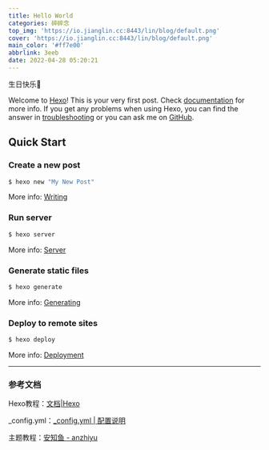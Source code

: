 ```yaml
---
title: Hello World
categories: 碎碎念
top_img: 'https://io.jianglin.cc:8443/lin/blog/default.png'
cover: 'https://io.jianglin.cc:8443/lin/blog/default.png'
main_color: '#ff7e00'
abbrlink: 3eeb
date: 2022-04-28 05:20:21
---
```


生日快乐🎂

Welcome to [Hexo](https://hexo.io/)! This is your very first post. Check [documentation](https://hexo.io/docs/) for more info. If you get any problems when using Hexo, you can find the answer in [troubleshooting](https://hexo.io/docs/troubleshooting.html) or you can ask me on [GitHub](https://github.com/hexojs/hexo/issues).

## Quick Start

### Create a new post

``` bash
$ hexo new "My New Post"
```

More info: [Writing](https://hexo.io/docs/writing.html)

### Run server

``` bash
$ hexo server
```

More info: [Server](https://hexo.io/docs/server.html)

### Generate static files

``` bash
$ hexo generate
```

More info: [Generating](https://hexo.io/docs/generating.html)

### Deploy to remote sites

``` bash
$ hexo deploy
```

More info: [Deployment](https://hexo.io/docs/one-command-deployment.html)


---

### 参考文档

Hexo教程：[文档|Hexo](https://hexo.io/zh-cn/docs/index.html)

_config.yml：[_config.yml | 配置说明](https://hexo.io/zh-cn/docs/configuration)

主题教程：[安知鱼 - anzhiyu](https://docs.anheyu.com/intro.html)
